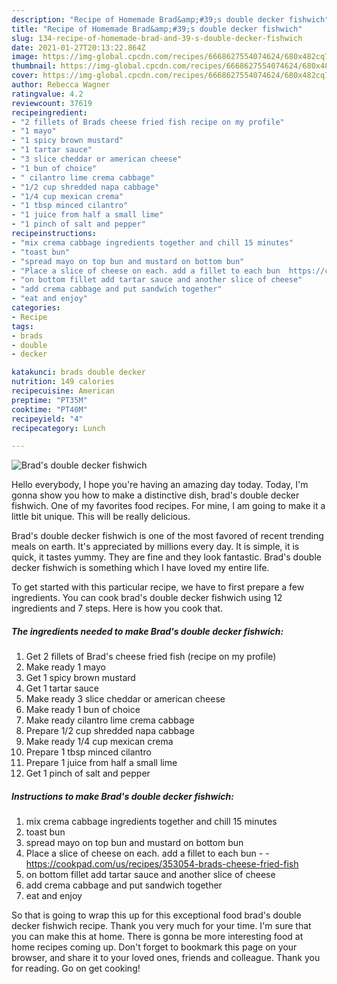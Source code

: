 ```yaml
---
description: "Recipe of Homemade Brad&amp;#39;s double decker fishwich"
title: "Recipe of Homemade Brad&amp;#39;s double decker fishwich"
slug: 134-recipe-of-homemade-brad-and-39-s-double-decker-fishwich
date: 2021-01-27T20:13:22.864Z
image: https://img-global.cpcdn.com/recipes/6668627554074624/680x482cq70/brads-double-decker-fishwich-recipe-main-photo.jpg
thumbnail: https://img-global.cpcdn.com/recipes/6668627554074624/680x482cq70/brads-double-decker-fishwich-recipe-main-photo.jpg
cover: https://img-global.cpcdn.com/recipes/6668627554074624/680x482cq70/brads-double-decker-fishwich-recipe-main-photo.jpg
author: Rebecca Wagner
ratingvalue: 4.2
reviewcount: 37619
recipeingredient:
- "2 fillets of Brads cheese fried fish recipe on my profile"
- "1 mayo"
- "1 spicy brown mustard"
- "1 tartar sauce"
- "3 slice cheddar or american cheese"
- "1 bun of choice"
- " cilantro lime crema cabbage"
- "1/2 cup shredded napa cabbage"
- "1/4 cup mexican crema"
- "1 tbsp minced cilantro"
- "1 juice from half a small lime"
- "1 pinch of salt and pepper"
recipeinstructions:
- "mix crema cabbage ingredients together and chill 15 minutes"
- "toast bun"
- "spread mayo on top bun and mustard on bottom bun"
- "Place a slice of cheese on each. add a fillet to each bun  https://cookpad.com/us/recipes/353054-brads-cheese-fried-fish"
- "on bottom fillet add tartar sauce and another slice of cheese"
- "add crema cabbage and put sandwich together"
- "eat and enjoy"
categories:
- Recipe
tags:
- brads
- double
- decker

katakunci: brads double decker 
nutrition: 149 calories
recipecuisine: American
preptime: "PT35M"
cooktime: "PT40M"
recipeyield: "4"
recipecategory: Lunch

---
```



![Brad&#39;s double decker fishwich](https://img-global.cpcdn.com/recipes/6668627554074624/680x482cq70/brads-double-decker-fishwich-recipe-main-photo.jpg)

Hello everybody, I hope you're having an amazing day today. Today, I'm gonna show you how to make a distinctive dish, brad&#39;s double decker fishwich. One of my favorites food recipes. For mine, I am going to make it a little bit unique. This will be really delicious.

Brad&#39;s double decker fishwich is one of the most favored of recent trending meals on earth. It's appreciated by millions every day. It is simple, it is quick, it tastes yummy. They are fine and they look fantastic. Brad&#39;s double decker fishwich is something which I have loved my entire life.




To get started with this particular recipe, we have to first prepare a few ingredients. You can cook brad&#39;s double decker fishwich using 12 ingredients and 7 steps. Here is how you cook that.

<!--inarticleads1-->

##### The ingredients needed to make Brad&#39;s double decker fishwich:

1. Get 2 fillets of Brad&#39;s cheese fried fish (recipe on my profile)
1. Make ready 1 mayo
1. Get 1 spicy brown mustard
1. Get 1 tartar sauce
1. Make ready 3 slice cheddar or american cheese
1. Make ready 1 bun of choice
1. Make ready  cilantro lime crema cabbage
1. Prepare 1/2 cup shredded napa cabbage
1. Make ready 1/4 cup mexican crema
1. Prepare 1 tbsp minced cilantro
1. Prepare 1 juice from half a small lime
1. Get 1 pinch of salt and pepper




<!--inarticleads2-->

##### Instructions to make Brad&#39;s double decker fishwich:

1. mix crema cabbage ingredients together and chill 15 minutes
1. toast bun
1. spread mayo on top bun and mustard on bottom bun
1. Place a slice of cheese on each. add a fillet to each bun -  - https://cookpad.com/us/recipes/353054-brads-cheese-fried-fish
1. on bottom fillet add tartar sauce and another slice of cheese
1. add crema cabbage and put sandwich together
1. eat and enjoy




So that is going to wrap this up for this exceptional food brad&#39;s double decker fishwich recipe. Thank you very much for your time. I'm sure that you can make this at home. There is gonna be more interesting food at home recipes coming up. Don't forget to bookmark this page on your browser, and share it to your loved ones, friends and colleague. Thank you for reading. Go on get cooking!
